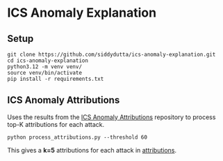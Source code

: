# ICS Anomaly Explanation

## Setup

```shell
git clone https://github.com/siddydutta/ics-anomaly-explanation.git
cd ics-anomaly-explanation
python3.12 -m venv venv/
source venv/bin/activate
pip install -r requirements.txt
```

## ICS Anomaly Attributions

Uses the results from the [ICS Anomaly Attributions](https://github.com/siddydutta/ics-anomaly-attribution) repository to process top-K attributions for each attack.


```shell
python process_attributions.py --threshold 60
```

This gives a **k=5** attributions for each attack in [attributions](data/attributions.json).
